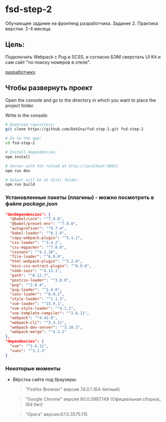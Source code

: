 # fsd-step-2
Обучающее задание на фронтенд разработчика. Задание 2. Практика верстки. 2-4 месяца.

## Цель:
Подключить Webpack с Pug и SCSS, и согласно БЭМ сверстать UI Kit и сам сайт "по поиску номеров в отеле".

[разработчику](develop.md)

## Чтобы развернуть проект

Open the console and go to the directory in which you want to place the project folder.

Write in the console:

``` bash
# Download repository:
git clone https://github.com/DokSna/fsd-step-2.git fsd-step-2

# Go to the app:
cd fsd-step-2

# Install dependencies:
npm install

# Server with hot reload at http://localhost:8081/
npm run dev

# Output will be at dist/ folder
npm run build
```

### Установленные пакеты (плагины) - можно посмотреть в файле _package.json_

```json
"devDependencies": {
  "@babel/core": "^7.9.0",
  "@babel/preset-env": "^7.9.0",
  "autoprefixer": "^9.7.4",
  "babel-loader": "^8.1.0",
  "copy-webpack-plugin": "^5.1.1",
  "css-loader": "^3.4.2",
  "css-mqpacker": "^7.0.0",
  "cssnano": "^4.1.10",
  "file-loader": "^6.0.0",
  "html-webpack-plugin": "^3.2.0",
  "mini-css-extract-plugin": "^0.9.0",
  "node-sass": "^4.13.1",
  "path": "^0.12.7",
  "postcss-loader": "^3.0.0",
  "pug": "^2.0.4",
  "pug-loader": "^2.4.0",
  "sass-loader": "^8.0.2",
  "style-loader": "^1.1.3",
  "vue-loader": "^15.9.1",
  "vue-style-loader": "^4.1.2",
  "vue-template-compiler": "^2.6.11",
  "webpack": "^4.42.0",
  "webpack-cli": "^3.3.11",
  "webpack-dev-server": "^3.10.3",
  "webpack-merge": "^4.2.2"
},
"dependencies": {
  "vue": "^2.6.11",
  "vuex": "^3.1.3"
}
```

### Некоторые моменты
* Вёрстка сайта под браузеры:

  > "Firefox Browser" версия 74.0.1 (64-битный)

  > "Google Chrome" версия 80.0.3987.149 (Официальная сборка), (64 бит)

  > "Opera" версия:67.0.3575.115

